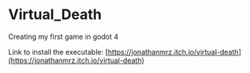 # Virtual_Death
Creating my first game in godot 4

Link to install the executable: [https://jonathanmrz.itch.io/virtual-death](https://jonathanmrz.itch.io/virtual-death)

